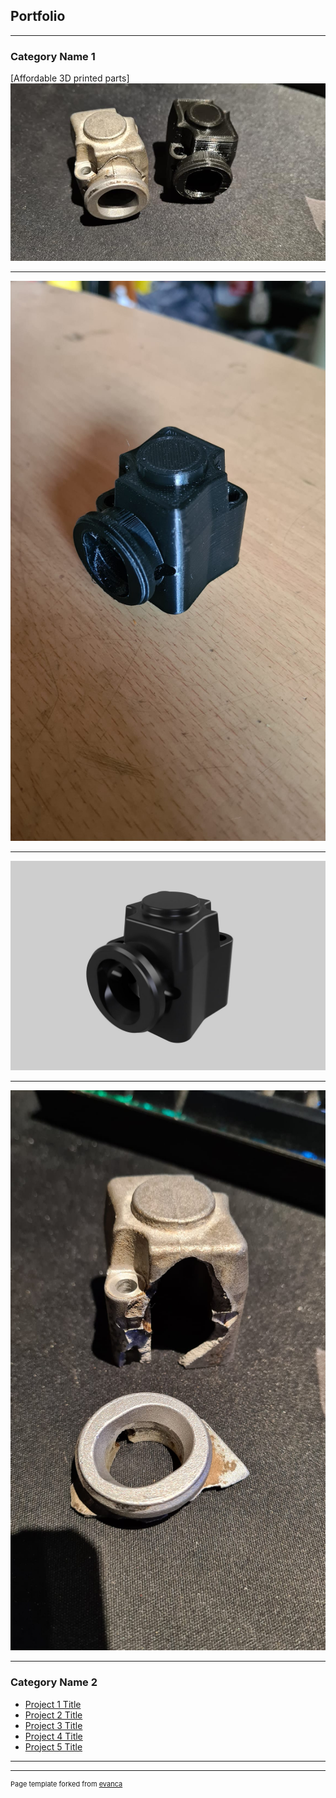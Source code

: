 ## Portfolio

---

### Category Name 1 

[Affordable 3D printed parts]
<img src="images/image1.jpg?raw=true"/>

---

<img src="images/image2.jpg?raw=true"/>

---

<img src="images/image3.jpg?raw=true"/>

---

<img src="images/image4.jpg?raw=true"/>

---

### Category Name 2

- [Project 1 Title](http://example.com/)
- [Project 2 Title](http://example.com/)
- [Project 3 Title](http://example.com/)
- [Project 4 Title](http://example.com/)
- [Project 5 Title](http://example.com/)

---




---
<p style="font-size:11px">Page template forked from <a href="https://github.com/evanca/quick-portfolio">evanca</a></p>
<!-- Remove above link if you don't want to attibute -->
